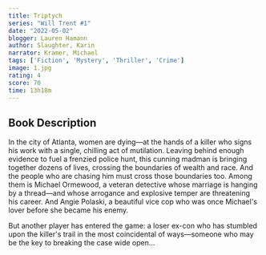 ```yaml
---
title: Triptych
series: "Will Trent #1"
date: "2022-05-02"
blogger: Lauren Hamann
author: Slaughter, Karin
narrator: Kramer, Michael
tags: ['Fiction', 'Mystery', 'Thriller', 'Crime']
image: 1.jpg
rating: 4
score: 70
time: 13h18m
---
```



## Book Description

In the city of Atlanta, women are dying—at the hands of a killer who signs his work with a single, chilling act of mutilation. Leaving behind enough evidence to fuel a frenzied police hunt, this cunning madman is bringing together dozens of lives, crossing the boundaries of wealth and race. And the people who are chasing him must cross those boundaries too. Among them is Michael Ormewood, a veteran detective whose marriage is hanging by a thread—and whose arrogance and explosive temper are threatening his career. And Angie Polaski, a beautiful vice cop who was once Michael's lover before she became his enemy.

But another player has entered the game: a loser ex-con who has stumbled upon the killer's trail in the most coincidental of ways—someone who may be the key to breaking the case wide open...